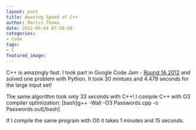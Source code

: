 ```yaml
---
layout: post
title: Amazing Speed of C++
author: Martin Thoma
date: 2012-05-04 07:58:58
categories: 
- Code
tags: 
- C
featured_image: 
---
```

C++ is amazingly fast. I took part in Google Code Jam - <a href="http://martin-thoma.com/google-code-jam-2012-round-1a-2012/" title="Google Code Jam 2012 – Round 1A 2012">Round 1A 2012</a> and solved one problem with Python. It took 30 mintues and 4.479 seconds for the large input set!

The same algorithm took only 33 seconds with C++! I compile C++ with O3 compiler optimization:
[bash]g++ -Wall -O3 Passwords.cpp -o Passwords.out[/bash]

If I compile the same program with O0 it takes 1 minutes and 15 seconds.